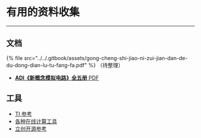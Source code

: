 # 有用的资料收集

---

## 文档

{% file src="../../.gitbook/assets/gong-cheng-shi-jiao-ni-zui-jian-dan-de-du-dong-dian-lu-tu-fang-fa.pdf" %}
（待整理）


* [**ADI《新概念模拟电路》全五册** PDF](https://cdn.jsdelivr.net/gh/linyuxuanlin/Wiki-media/doc/ADI《新概念模拟电路》全五册.pdf)

## 工具

* [TI 参考](http://www.ti.com.cn/cn/reference-designs/index.html#search?)
* [各种在线计算工具](https://tool.520101.com/dianlu/diangonglv/)
* [立创开源参考](https://lceda.cn/explore)





